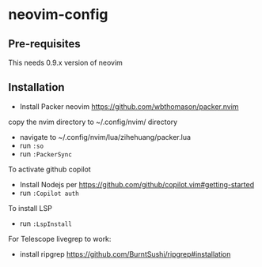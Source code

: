 # neovim-config

## Pre-requisites
This needs 0.9.x version of neovim

## Installation
- Install Packer neovim
https://github.com/wbthomason/packer.nvim

copy the nvim directory to ~/.config/nvim/ directory

- navigate to ~/.config/nvim/lua/zihehuang/packer.lua
- run `:so`
- run `:PackerSync`


To activate github copilot
- Install Nodejs per https://github.com/github/copilot.vim#getting-started
- run `:Copilot auth`

To install LSP
- run `:LspInstall`

For Telescope livegrep to work:
- install ripgrep https://github.com/BurntSushi/ripgrep#installation
